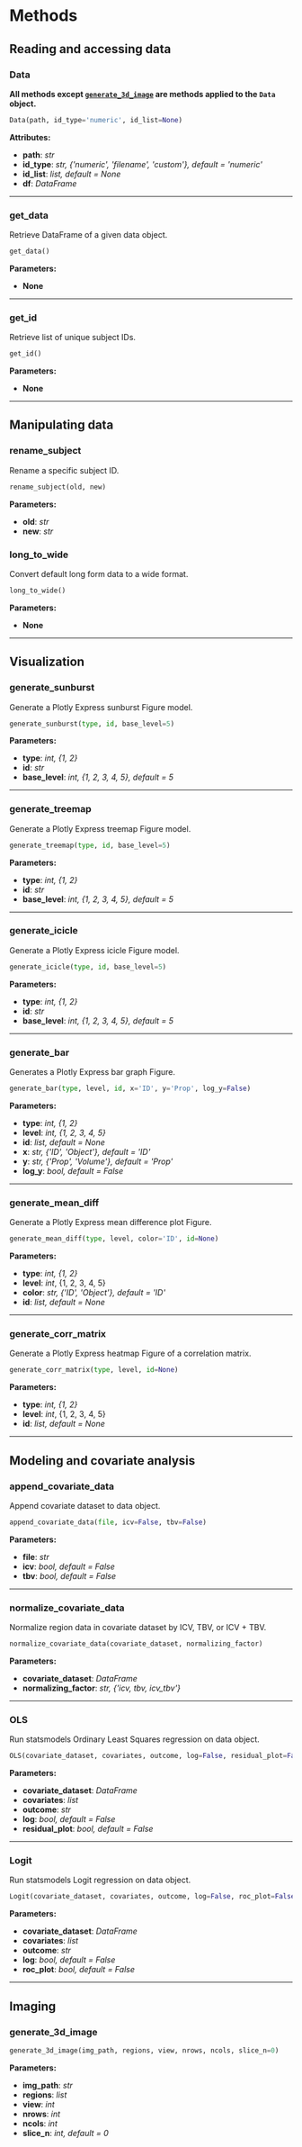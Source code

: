 # Methods

## Reading and accessing data

### Data

**All methods except [`generate_3d_image`](methods.md/#generate_3d_image) are methods applied to the `Data` object.**

```python
Data(path, id_type='numeric', id_list=None)
```

**Attributes:**

- **path**: *str*
- **id_type**: *str, {'numeric', 'filename', 'custom'}, default = 'numeric'*
- **id_list**: *list, default = None*
- **df**: *DataFrame*

---

### get_data

Retrieve DataFrame of a given data object.

```python
get_data()
```

**Parameters:**

- **None**

---

### get_id

Retrieve list of unique subject IDs.

```python
get_id()
```

**Parameters:**

- **None**

---

## Manipulating data

### rename_subject

Rename a specific subject ID.

```python
rename_subject(old, new)
```

**Parameters:**

- **old**: *str*
- **new**: *str*

### long_to_wide

Convert default long form data to a wide format.

```python
long_to_wide()
```

**Parameters:**

- **None**

---

## Visualization

### generate_sunburst

Generate a Plotly Express sunburst Figure model.

```python
generate_sunburst(type, id, base_level=5)
```

**Parameters:**

- **type**: *int, {1, 2}*
- **id**: *str*
- **base_level**: *int, {1, 2, 3, 4, 5}, default = 5*

---

### generate_treemap

Generate a Plotly Express treemap Figure model.

```python
generate_treemap(type, id, base_level=5)
```

**Parameters:**

- **type**: *int, {1, 2}*
- **id**: *str*
- **base_level**: *int, {1, 2, 3, 4, 5}, default = 5*

---

### generate_icicle

Generate a Plotly Express icicle Figure model.

```python
generate_icicle(type, id, base_level=5)
```

**Parameters:**

- **type**: *int, {1, 2}*
- **id**: *str*
- **base_level**: *int, {1, 2, 3, 4, 5}, default = 5*

---

### generate_bar

Generates a Plotly Express bar graph Figure.

```python
generate_bar(type, level, id, x='ID', y='Prop', log_y=False)
```

**Parameters:**

- **type**: *int, {1, 2}*
- **level**: *int, {1, 2, 3, 4, 5}*
- **id**: *list, default = None*
- **x**: *str, {'ID', 'Object'}, default = 'ID'*
- **y**: *str, {'Prop', 'Volume'}, default = 'Prop'*
- **log_y**: *bool, default = False*

---

### generate_mean_diff

Generate a Plotly Express mean difference plot Figure.

```python
generate_mean_diff(type, level, color='ID', id=None)
```

**Parameters:**

- **type**: *int, {1, 2}*
- **level**: *int*, {1, 2, 3, 4, 5}
- **color**: *str, {'ID', 'Object'}, default = 'ID'*
- **id**: *list, default = None*

---

### generate_corr_matrix

Generate a Plotly Express heatmap Figure of a correlation matrix.

```python
generate_corr_matrix(type, level, id=None)
```

**Parameters:**

- **type**: *int, {1, 2}*
- **level**: *int*, {1, 2, 3, 4, 5}
- **id**: *list, default = None*

---

## Modeling and covariate analysis

### append_covariate_data

Append covariate dataset to data object.

```python
append_covariate_data(file, icv=False, tbv=False)
```

**Parameters:**

- **file**: *str*
- **icv**: *bool, default = False*
- **tbv**: *bool, default = False*

---

### normalize_covariate_data

Normalize region data in covariate dataset by ICV, TBV, or ICV + TBV.

```python
normalize_covariate_data(covariate_dataset, normalizing_factor)
```

**Parameters:**

- **covariate_dataset**: *DataFrame*
- **normalizing_factor**: *str, {'icv, tbv, icv_tbv'}*

---

### OLS

Run statsmodels Ordinary Least Squares regression on data object.

```python
OLS(covariate_dataset, covariates, outcome, log=False, residual_plot=False)
```

**Parameters:**

- **covariate_dataset**: *DataFrame*
- **covariates**: *list*
- **outcome**: *str*
- **log**: *bool, default = False*
- **residual_plot**: *bool, default = False*

---

### Logit

Run statsmodels Logit regression on data object.

```python
Logit(covariate_dataset, covariates, outcome, log=False, roc_plot=False)
```

**Parameters:**

- **covariate_dataset**: *DataFrame*
- **covariates**: *list*
- **outcome**: *str*
- **log**: *bool, default = False*
- **roc_plot**: *bool, default = False*

---

## Imaging

### generate_3d_image

```python
generate_3d_image(img_path, regions, view, nrows, ncols, slice_n=0)
```

**Parameters:**

- **img_path**: *str*
- **regions**: *list*
- **view**: *int*
- **nrows**: *int*
- **ncols**: *int*
- **slice_n**: *int, default = 0*
